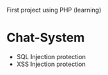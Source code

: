 First project using PHP (learning)

# Chat-System
- SQL Injection protection
- XSS Injection protection
